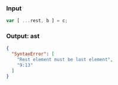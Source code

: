 ### Input
```js parse:stmt
var [ ...rest, b ] = c;
```

### Output: ast
```json
{
  "SyntaxError": [
    "Rest element must be last element",
    "9:13"
  ]
}
```

